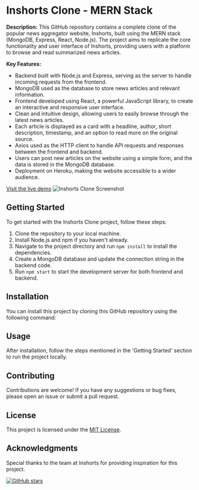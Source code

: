 # Inshorts Clone - MERN Stack

**Description:**
This GitHub repository contains a complete clone of the popular news aggregator website, Inshorts, built using the MERN stack (MongoDB, Express, React, Node.js). The project aims to replicate the core functionality and user interface of Inshorts, providing users with a platform to browse and read summarized news articles.

**Key Features:**
- Backend built with Node.js and Express, serving as the server to handle incoming requests from the frontend.
- MongoDB used as the database to store news articles and relevant information.
- Frontend developed using React, a powerful JavaScript library, to create an interactive and responsive user interface.
- Clean and intuitive design, allowing users to easily browse through the latest news articles.
- Each article is displayed as a card with a headline, author, short description, timestamp, and an option to read more on the original source.
- Axios used as the HTTP client to handle API requests and responses between the frontend and backend.
- Users can post new articles on the website using a simple form, and the data is stored in the MongoDB database.
- Deployment on Heroku, making the website accessible to a wider audience.

[Visit the live demo](https://imgur.com/a/RHomYra)
![Inshorts Clone Screenshot](https://your-screenshot-url.com)

## Getting Started
To get started with the Inshorts Clone project, follow these steps:

1. Clone the repository to your local machine.
2. Install Node.js and npm if you haven't already.
3. Navigate to the project directory and run `npm install` to install the dependencies.
4. Create a MongoDB database and update the connection string in the backend code.
5. Run `npm start` to start the development server for both frontend and backend.

## Installation
You can install this project by cloning this GitHub repository using the following command:

## Usage
After installation, follow the steps mentioned in the 'Getting Started' section to run the project locally.

## Contributing
Contributions are welcome! If you have any suggestions or bug fixes, please open an issue or submit a pull request.

## License
This project is licensed under the [MIT License](LICENSE).

## Acknowledgments
Special thanks to the team at Inshorts for providing inspiration for this project.

[![GitHub stars](https://img.shields.io/github/stars/Muhammad-Umer-Wasi/Inshorts-Clone-MERN.svg?style=social&label=Star&maxAge=2592000)](https://github.com/Muhammad-Umer-Wasi/Inshorts-Clone-MERN/stargazers/)

